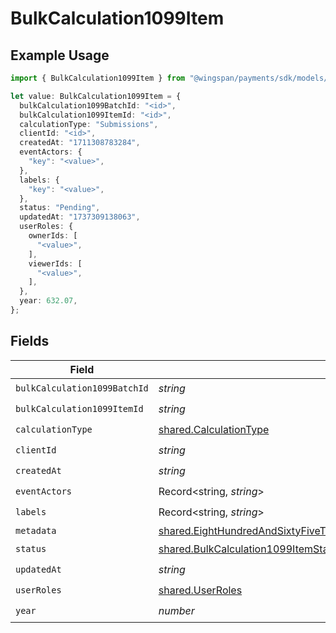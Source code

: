 # BulkCalculation1099Item

## Example Usage

```typescript
import { BulkCalculation1099Item } from "@wingspan/payments/sdk/models/shared";

let value: BulkCalculation1099Item = {
  bulkCalculation1099BatchId: "<id>",
  bulkCalculation1099ItemId: "<id>",
  calculationType: "Submissions",
  clientId: "<id>",
  createdAt: "1711308783284",
  eventActors: {
    "key": "<value>",
  },
  labels: {
    "key": "<value>",
  },
  status: "Pending",
  updatedAt: "1737309138063",
  userRoles: {
    ownerIds: [
      "<value>",
    ],
    viewerIds: [
      "<value>",
    ],
  },
  year: 632.07,
};
```

## Fields

| Field                                                                                                                                                                                                                                                                       | Type                                                                                                                                                                                                                                                                        | Required                                                                                                                                                                                                                                                                    | Description                                                                                                                                                                                                                                                                 |
| --------------------------------------------------------------------------------------------------------------------------------------------------------------------------------------------------------------------------------------------------------------------------- | --------------------------------------------------------------------------------------------------------------------------------------------------------------------------------------------------------------------------------------------------------------------------- | --------------------------------------------------------------------------------------------------------------------------------------------------------------------------------------------------------------------------------------------------------------------------- | --------------------------------------------------------------------------------------------------------------------------------------------------------------------------------------------------------------------------------------------------------------------------- |
| `bulkCalculation1099BatchId`                                                                                                                                                                                                                                                | *string*                                                                                                                                                                                                                                                                    | :heavy_check_mark:                                                                                                                                                                                                                                                          | N/A                                                                                                                                                                                                                                                                         |
| `bulkCalculation1099ItemId`                                                                                                                                                                                                                                                 | *string*                                                                                                                                                                                                                                                                    | :heavy_check_mark:                                                                                                                                                                                                                                                          | N/A                                                                                                                                                                                                                                                                         |
| `calculationType`                                                                                                                                                                                                                                                           | [shared.CalculationType](../../../sdk/models/shared/calculationtype.md)                                                                                                                                                                                                     | :heavy_check_mark:                                                                                                                                                                                                                                                          | N/A                                                                                                                                                                                                                                                                         |
| `clientId`                                                                                                                                                                                                                                                                  | *string*                                                                                                                                                                                                                                                                    | :heavy_check_mark:                                                                                                                                                                                                                                                          | N/A                                                                                                                                                                                                                                                                         |
| `createdAt`                                                                                                                                                                                                                                                                 | *string*                                                                                                                                                                                                                                                                    | :heavy_check_mark:                                                                                                                                                                                                                                                          | N/A                                                                                                                                                                                                                                                                         |
| `eventActors`                                                                                                                                                                                                                                                               | Record<string, *string*>                                                                                                                                                                                                                                                    | :heavy_check_mark:                                                                                                                                                                                                                                                          | N/A                                                                                                                                                                                                                                                                         |
| `labels`                                                                                                                                                                                                                                                                    | Record<string, *string*>                                                                                                                                                                                                                                                    | :heavy_check_mark:                                                                                                                                                                                                                                                          | N/A                                                                                                                                                                                                                                                                         |
| `metadata`                                                                                                                                                                                                                                                                  | [shared.EightHundredAndSixtyFiveThousandNineHundredAndSixtyNinebc2d9a3cb12c3263d4f941da6e1c7783024804b469db4a6eab9bc12f14](../../../sdk/models/shared/eighthundredandsixtyfivethousandninehundredandsixtyninebc2d9a3cb12c3263d4f941da6e1c7783024804b469db4a6eab9bc12f14.md) | :heavy_minus_sign:                                                                                                                                                                                                                                                          | N/A                                                                                                                                                                                                                                                                         |
| `status`                                                                                                                                                                                                                                                                    | [shared.BulkCalculation1099ItemStatus](../../../sdk/models/shared/bulkcalculation1099itemstatus.md)                                                                                                                                                                         | :heavy_check_mark:                                                                                                                                                                                                                                                          | N/A                                                                                                                                                                                                                                                                         |
| `updatedAt`                                                                                                                                                                                                                                                                 | *string*                                                                                                                                                                                                                                                                    | :heavy_check_mark:                                                                                                                                                                                                                                                          | N/A                                                                                                                                                                                                                                                                         |
| `userRoles`                                                                                                                                                                                                                                                                 | [shared.UserRoles](../../../sdk/models/shared/userroles.md)                                                                                                                                                                                                                 | :heavy_check_mark:                                                                                                                                                                                                                                                          | N/A                                                                                                                                                                                                                                                                         |
| `year`                                                                                                                                                                                                                                                                      | *number*                                                                                                                                                                                                                                                                    | :heavy_check_mark:                                                                                                                                                                                                                                                          | N/A                                                                                                                                                                                                                                                                         |